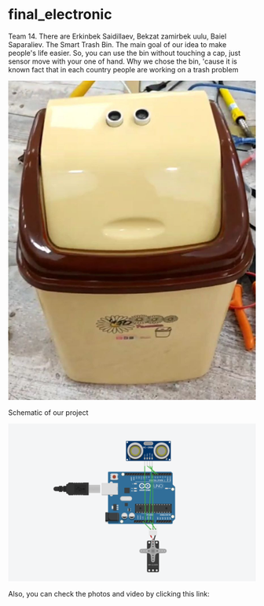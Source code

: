 # final_electronic
Team 14. There are Erkinbek Saidillaev, Bekzat zamirbek uulu, Baiel Saparaliev.
The Smart Trash Bin. The main goal of our idea to make people's life easier. So, you can use the bin without touching a cap, 
just sensor move with your one of hand.
Why we chose the bin, 'cause it is known fact that in each country people are working on a trash problem

<img src="https://github.com/bekzatzamirbekuulu/final_electronic/blob/main/photo_2022-06-03_16-31-41.jpg" width="600" alt="arduino_schematic"/>


Schematic of our project

<img src="https://github.com/bekzatzamirbekuulu/final_electronic/blob/main/scheme.jpg" width="600" alt="arduino_schematic"/>


Also, you can check the photos and video by clicking this link:

